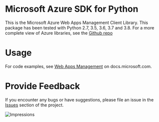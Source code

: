 
# Microsoft Azure SDK for Python

This is the Microsoft Azure Web Apps Management Client Library.
This package has been tested with Python 2.7, 3.5, 3.6, 3.7 and 3.8.
For a more complete view of Azure libraries, see the [Github repo](https://github.com/Azure/azure-sdk-for-python/)


# Usage

For code examples, see [Web Apps Management](https://docs.microsoft.com/python/api/overview/azure/webapps)
on docs.microsoft.com.


# Provide Feedback

If you encounter any bugs or have suggestions, please file an issue in the
[Issues](https://github.com/Azure/azure-sdk-for-python/issues)
section of the project.


![Impressions](https://azure-sdk-impressions.azurewebsites.net/api/impressions/azure-sdk-for-python%2Fazure-mgmt-web%2FREADME.png)

